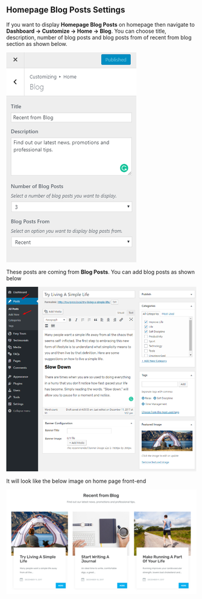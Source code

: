 ## **Homepage Blog Posts Settings**

If you want to display **Homepage Blog Posts** on homepage then navigate to **Dashboard &rarr; Customize &rarr; Home &rarr; Blog**. You can choose title, description, number of blog posts and blog posts from of recent from blog section as shown below.

![img](../../img/recent-from-blog.png)

These posts are coming from **Blog Posts**. You can add blog posts as shown below

![img](../../img/homepage-blog-posts.png)

It will look like the below image on home page front-end

![img](../../img/recent-from-blog-front.png)